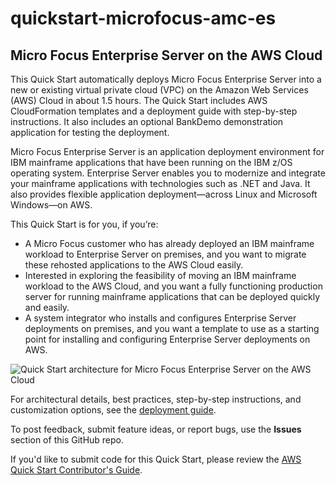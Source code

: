 # quickstart-microfocus-amc-es
## Micro Focus Enterprise Server on the AWS Cloud

This Quick Start automatically deploys Micro Focus Enterprise Server into a new or existing virtual private cloud (VPC) on the Amazon Web Services (AWS) Cloud in about 1.5 hours. The Quick Start includes AWS CloudFormation templates and a deployment guide with step-by-step instructions. It also includes an optional BankDemo demonstration application for testing the deployment.

Micro Focus Enterprise Server is an application deployment environment for IBM mainframe applications that have been running on the IBM z/OS operating system. Enterprise Server enables you to modernize and integrate your mainframe applications with technologies such as .NET and Java. It also provides flexible application deployment—across Linux and Microsoft Windows—on AWS. 

This Quick Start is for you, if you’re:
- A Micro Focus customer who has already deployed an IBM mainframe workload to Enterprise Server on premises, and you want to migrate these rehosted applications to the AWS Cloud easily.
- Interested in exploring the feasibility of moving an IBM mainframe workload to the AWS Cloud, and you want a fully functioning production server for running mainframe applications that can be deployed quickly and easily.
- A system integrator who installs and configures Enterprise Server deployments on premises, and you want a template to use as a starting point for installing and configuring Enterprise Server deployments on AWS.

![Quick Start architecture for Micro Focus Enterprise Server on the AWS Cloud](https://d1.awsstatic.com/partner-network/QuickStart/datasheets/micro-focus-enterprise-server-architecture-on-aws.7ebecdeceec63a84050d9353e9b95c14d7c8899e.png)

For architectural details, best practices, step-by-step instructions, and customization options, see the [deployment guide](https://fwd.aws/MQEPg).

To post feedback, submit feature ideas, or report bugs, use the **Issues** section of this GitHub repo.

If you'd like to submit code for this Quick Start, please review the [AWS Quick Start Contributor's Guide](https://aws-quickstart.github.io/).
